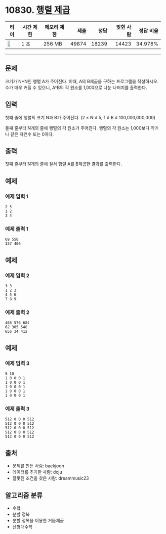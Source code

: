 # 10830. [행렬 제곱](https://www.acmicpc.net/problem/10830)

| 티어 | 시간 제한 | 메모리 제한 | 제출 | 정답 | 맞힌 사람 | 정답 비율 |
|---|---|---|---:|---:|---:|---:|
| <img src="https://static.solved.ac/tier_small/12.svg" width="50%" /> | 1 초 | 256 MB | 49874 | 18239 | 14423 | 34.978% |

---

## 문제

크기가 N*N인 행렬 A가 주어진다. 이때, A의 B제곱을 구하는 프로그램을 작성하시오. 수가 매우 커질 수 있으니, A^B의 각 원소를 1,000으로 나눈 나머지를 출력한다.

## 입력

첫째 줄에 행렬의 크기 N과 B가 주어진다. (2 ≤ N ≤  5, 1 ≤ B ≤ 100,000,000,000)

둘째 줄부터 N개의 줄에 행렬의 각 원소가 주어진다. 행렬의 각 원소는 1,000보다 작거나 같은 자연수 또는 0이다.

## 출력

첫째 줄부터 N개의 줄에 걸쳐 행렬 A를 B제곱한 결과를 출력한다.

## 예제

### 예제 입력 1

```
2 5
1 2
3 4
```

### 예제 출력 1

```
69 558
337 406
```

## 예제

### 예제 입력 2

```
3 3
1 2 3
4 5 6
7 8 9
```

### 예제 출력 2

```
468 576 684
62 305 548
656 34 412
```

## 예제

### 예제 입력 3

```
5 10
1 0 0 0 1
1 0 0 0 1
1 0 0 0 1
1 0 0 0 1
1 0 0 0 1
```

### 예제 출력 3

```
512 0 0 0 512
512 0 0 0 512
512 0 0 0 512
512 0 0 0 512
512 0 0 0 512
```

## 출처

- 문제를 만든 사람: baekjoon
- 데이터를 추가한 사람: doju
- 잘못된 조건을 찾은 사람: dreammusic23

## 알고리즘 분류

- 수학
- 분할 정복
- 분할 정복을 이용한 거듭제곱
- 선형대수학

